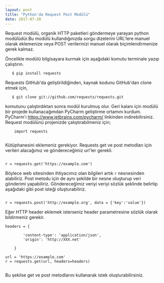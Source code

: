 ```yaml
---
layout: post
title: "Python'da Request Post Modülü"
date: 2017-07-20
---
```


   Request modülü, organik HTTP paketleri göndermeye yarayan python modülüdür.Bu modülü kullandığınızda 
sorgu dizelerini URL'lere manuel olarak eklemenize veya POST verilerinizi manuel olarak biçimlendirmenize gerek kalmaz.
   
   Öncelikle modülü bilgisayara kurmak için aşağıdaki komutu terminale yazıp çalıştırın.
```
   $ pip install requests
```
   Requests GitHub'da geliştirildiğinden, kaynak kodunu GitHub'dan clone etmek için,
   
```
   $ git clone git://github.com/requests/requests.git
```

komutunu çalıştırdıktan sonra modül kurulmuş olur. Geri kalanı için modülü bir projede kullanacağımdan PyCharm geliştirme ortamını kurdum.
PyCharm'ı https://www.jetbrains.com/pycharm/ linkinden indirebilirsiniz.
   Request modülünü projenizde çalıştırabilmeniz için;
```
    import requests
    
```
Kütüphanesini eklemeniz gerekiyor.
Requests get ve post metodları için verileri alacağımız ve göndereceğimiz url'ler gerekli.

``` 

r = requests.get('https://example.com')

```
Böylece web sitesinden ihtiyacımız olan bilgileri artık ``r`` nesnesinden alabiliriz.
Post metodu için de aynı şekilde bir nesne oluşturup veri gönderimi yapabiliriz. Göndereceğimiz veriyi veriyi sözlük şeklinde
belirtip aşağıdaki gibi post isteği oluşturabiliriz.

```

r = requests.post('http://example.org', data = {'key':'value'})

```
Eğer HTTP header eklemek isterseniz header parametresine sözlük olarak bildirmeniz gerekir.
```
headers = {

        'content-type': 'application/json',
        'origin': 'http://XXX.net'

    }

url = 'https://example.com'
r = requests.get(url, headers=headers)
    

```
Bu şekilse get ve post metodlarını kullanarak istek oluşturabilirsiniz.


